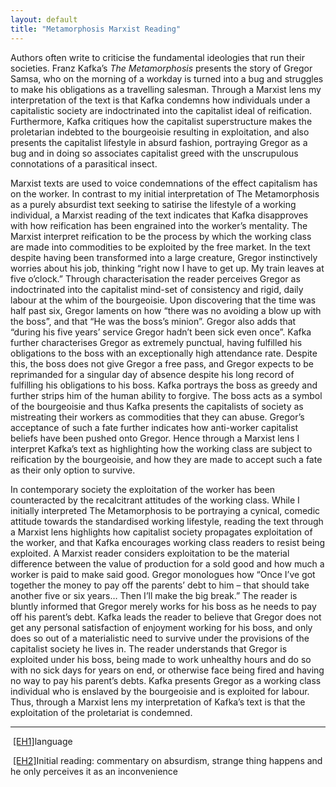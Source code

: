 ```yaml
---
layout: default
title: "Metamorphosis Marxist Reading"
---
```


Authors often write to criticise the fundamental ideologies that run their societies. Franz Kafka’s *The Metamorphosis* presents the story of Gregor Samsa, who on the morning of a workday is turned into a bug and struggles to make his obligations as a travelling salesman. Through a Marxist lens my interpretation of the text is that Kafka condemns how individuals under a capitalistic society are indoctrinated into the capitalist ideal of reification. Furthermore, Kafka critiques how the capitalist superstructure makes the proletarian indebted to the bourgeoisie resulting in exploitation, and also presents the capitalist lifestyle in absurd fashion, portraying Gregor as a bug and in doing so associates capitalist greed with the unscrupulous connotations of a parasitical insect.

Marxist texts are used to voice condemnations of the effect capitalism has on the worker. In contrast to my initial interpretation of The Metamorphosis as a purely absurdist text seeking to satirise the lifestyle of a working individual, a Marxist reading of the text indicates that Kafka disapproves with how reification has been engrained into the worker’s mentality. The Marxist interpret reification to be the process by which the working class are made into commodities to be exploited by the free market. In the text despite having been transformed into a large creature, Gregor instinctively worries about his job, thinking “right now I have to get up. My train leaves at five o’clock.” Through characterisation the reader perceives Gregor as indoctrinated into the capitalist mind-set of consistency and rigid, daily labour at the whim of the bourgeoisie. Upon discovering that the time was half past six, Gregor laments on how “there was no avoiding a blow up with the boss”, and that “He was the boss’s minion”. Gregor also adds that “during his five years’ service Gregor hadn’t been sick even once”. Kafka further characterises Gregor as extremely punctual, having fulfilled his obligations to the boss with an exceptionally high attendance rate. Despite this, the boss does not give Gregor a free pass, and Gregor expects to be reprimanded for a singular day of absence despite his long record of fulfilling his obligations to his boss. Kafka portrays the boss as greedy and further strips him of the human ability to forgive. The boss acts as a symbol of the bourgeoisie and thus Kafka presents the capitalists of society as mistreating their workers as commodities that they can abuse. Gregor’s acceptance of such a fate further indicates how anti-worker capitalist beliefs have been pushed onto Gregor. Hence through a Marxist lens I interpret Kafka’s text as highlighting how the working class are subject to reification by the bourgeoisie, and how they are made to accept such a fate as their only option to survive.

In contemporary society the exploitation of the worker has been counteracted by the recalcitrant attitudes of the working class. While I initially interpreted The Metamorphosis to be portraying a cynical, comedic attitude towards the standardised working lifestyle, reading the text through a Marxist lens highlights how capitalist society propagates exploitation of the worker, and that Kafka encourages working class readers to resist being exploited. A Marxist reader considers exploitation to be the material difference between the value of production for a sold good and how much a worker is paid to make said good. Gregor monologues how “Once I’ve got together the money to pay off the parents’ debt to him – that should take another five or six years… Then I’ll make the big break.” The reader is bluntly informed that Gregor merely works for his boss as he needs to pay off his parent’s debt. Kafka leads the reader to believe that Gregor does not get any personal satisfaction of enjoyment working for his boss, and only does so out of a materialistic need to survive under the provisions of the capitalist society he lives in. The reader understands that Gregor is exploited under his boss, being made to work unhealthy hours and do so with no sick days for years on end, or otherwise face being fired and having no way to pay his parent’s debts. Kafka presents Gregor as a working class individual who is enslaved by the bourgeoisie and is exploited for labour. Thus, through a Marxist lens my interpretation of Kafka’s text is that the exploitation of the proletariat is condemned.

---

 [[EH1]](#_msoanchor_1)language

 [[EH2]](#_msoanchor_2)Initial reading: commentary on absurdism, strange thing happens and he only perceives it as an inconvenience